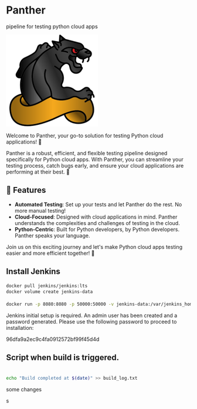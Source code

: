 # Panther

pipeline for testing python cloud apps

<p align="left">
  <img src="./panther.png" width="250">
</p>

Welcome to Panther, your go-to solution for testing Python cloud applications! 🎉

Panther is a robust, efficient, and flexible testing pipeline designed specifically for Python cloud apps. With Panther, you can streamline your testing process, catch bugs early, and ensure your cloud applications are performing at their best. 🚀

## 🧪 Features

- **Automated Testing**: Set up your tests and let Panther do the rest. No more manual testing!
- **Cloud-Focused**: Designed with cloud applications in mind. Panther understands the complexities and challenges of testing in the cloud.
- **Python-Centric**: Built for Python developers, by Python developers. Panther speaks your language.

Join us on this exciting journey and let's make Python cloud apps testing easier and more efficient together! 🤝


## Install Jenkins

``` bash
docker pull jenkins/jenkins:lts
docker volume create jenkins-data

docker run -p 8080:8080 -p 50000:50000 -v jenkins-data:/var/jenkins_home --name myjenkins jenkins/jenkins:lts

```

Jenkins initial setup is required. An admin user has been created and a password generated.
Please use the following password to proceed to installation:

96dfa9a2ec9c4fa0912572bf99f45d4d

## Script when build is triggered. 

``` bash 

echo "Build completed at $(date)" >> build_log.txt

```


some changes 


s